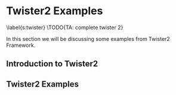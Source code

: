 # Twister2 Examples

\label{s:twister}
\TODO{TA: complete twister 2}

In this section we will be discussing some examples from Twister2
Framework.

## Introduction to Twister2

## Twister2 Examples
